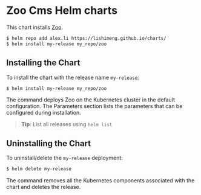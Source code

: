 Zoo Cms Helm charts
===============================================

This chart installs [Zoo](https://github.com/lishimeng/zoo).


```bash
$ helm repo add alex.li https://lishimeng.github.io/charts/
$ helm install my-release my_repo/zoo
```

## Installing the Chart

To install the chart with the release name `my-release`:

```bash
$ helm install my-release my_repo/zoo
```

The command deploys Zoo on the Kubernetes cluster in the default configuration. The Parameters 
section lists the parameters that can be configured during installation.

> **Tip**: List all releases using `helm list`

## Uninstalling the Chart

To uninstall/delete the `my-release` deployment:

```bash
$ helm delete my-release
```

The command removes all the Kubernetes components associated with the chart and deletes the release.
